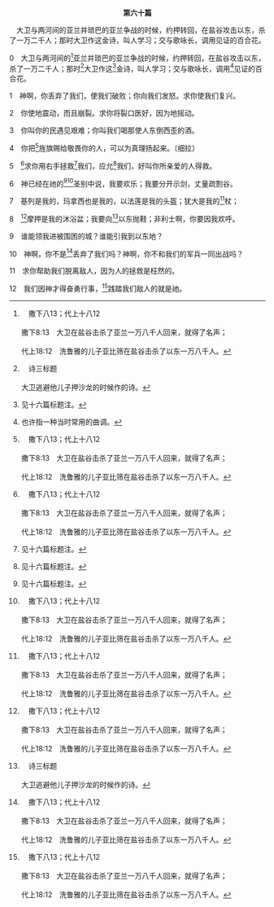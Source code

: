 <p style="text-align:center;font-weight:bold;">第六十篇</p>

<a name="0">

<span id="spsm">　大卫与两河间的亚兰并琐巴的亚兰争战的时候，约押转回，在盐谷攻击以东，杀了一万二千人；那时大卫作这金诗，叫人学习；交与歌咏长，调用见证的百合花。

0　大卫与两河间的[^a]亚兰并琐巴的亚兰争战的时候，约押转回，在盐谷攻击以东，杀了一万二千人；那时[^b]大卫作这[^1]金诗，叫人学习；交与歌咏长，调用[^2]见证的百合花。

[^1]:见十六篇标题注。

[^2]:也许指一种当时常用的曲调。

[^a]:　撒下八13；代上十八12<br><br>撒下8:13　大卫在盐谷击杀了亚兰一万八千人回来，就得了名声；<br><br>代上18:12　洗鲁雅的儿子亚比筛在盐谷击杀了以东一万八千人。

[^b]:　诗三标题<br><br>大卫逃避他儿子押沙龙的时候作的诗。

1　神啊，你丢弃了我们，使我们破败；你向我们发怒。求你使我们复兴。

2　你使地震动，而且崩裂。求你将裂口医好，因为地摇动。

3　你叫你的民遇见艰难；你叫我们喝那使人东倒西歪的酒。

4　你把[^a]旌旗赐给敬畏你的人，可以为真理扬起来。〔细拉〕

[^a]:　出十七15；诗二十5；歌六4；10<br><br>出17:15　摩西筑了一座坛，起名叫耶和华尼西；<br><br>诗20:5　我们要因你的救恩得胜欢呼，在我们神的名里竖立旌旗。愿耶和华成就你一切所求的。<br><br>歌6:4　我的佳偶啊，你美丽如得撒，秀美如耶路撒冷，威武如展开旌旗的军队。<br><br>歌6:10　那向前观望如晨光，美丽如月亮，皎洁如日头，威武如展开旌旗军队的是谁呢？

5　[^a]求你用右手拯救[^1]我们，应允[^1]我们，好叫你所亲爱的人得救。

[^1]:另作，我。

[^a]:　5～12：诗一〇八6～13<br><br>诗108:6　求你用右手拯救我们，应允我们，好叫你所亲爱的人得救。<br><br>诗108:7　神已经在祂的圣别中说，我要欢乐；我要分开示剑，丈量疏割谷。<br><br>诗108:8　基列是我的；玛拿西是我的；以法莲是我的头盔；犹大是我的杖；<br><br>诗108:9　摩押是我的沐浴盆；我要向以东抛鞋；我必向非利士夸胜欢呼。<br><br>诗108:10　谁能领我进坚固城？谁能引我到以东地？<br><br>诗108:11　神啊，你不是丢弃了我们吗？神啊，你不和我们的军兵一同出战吗？<br><br>诗108:12　求你帮助我们脱离敌人，因为人的拯救是枉然的。<br><br>诗108:13　我们因神才得奋勇行事，践踏我们敌人的就是祂。

6　神已经在祂的[^1][^a]圣别中说，我要欢乐；我要分开示剑，丈量疏割谷。

[^1]:或，圣所。

[^a]:　诗八九35；摩四2<br><br>诗89:35　我一次指着自己的圣别起誓；我必不向大卫说谎。<br><br>摩4:2　主耶和华指着自己的圣别起誓，说，日子快要临到你们，人必用钩子将你们钩去，用鱼钩将你们的后代钩去。

7　基列是我的，玛拿西也是我的，以法莲是我的头盔；犹大是我的[^a]杖；

[^a]:　创四九10<br><br>创49:10　权杖必不离犹大，王杖必不离他两脚之间，直到细罗来到，万民都必归顺。

8　[^a]摩押是我的沐浴盆；我要向[^b]以东抛鞋；非利士啊，你要因我欢呼。

[^a]:　撒下八2<br><br>撒下8:2　他又攻打摩押人，使他们躺卧在地上，用绳量一量；他量出二绳来，把他们杀了，量出一满绳来，让他们存活。摩押人就臣服于大卫，给他进贡。

[^b]:　民二四18；撒下八14；参赛六三1～3<br><br>民24:18　祂必得以东为基业，又得仇敌之地西珥为产业；以色列必行事勇敢。<br><br>撒下8:14　又在全以东设立防营，以东就都臣服于大卫。大卫无论往哪里去，耶和华都使他得胜。<br><br>赛63:1　这从以东，从波斯拉来，穿着染红衣服，装扮威严，力量广大，阔步行走的是谁呢？就是我，是那凭公义说话，以大能施行拯救的。<br><br>赛63:2　你的装扮为何有红色，你的衣服为何像踹酒醡的呢？<br><br>赛63:3　我独自踹酒醡，众民中无一人与我同在。我在怒中将他们踹下，在烈怒中将他们践踏；他们的血溅在我衣服上，并且我染污了我一切的衣裳。

9　谁能领我进被围困的城？谁能引我到以东地？

10　神啊，你不是[^a]丢弃了我们吗？神啊，你不和我们的军兵一同出战吗？

[^a]:　诗四四9；六十1<br><br>诗44:9　然而你丢弃了我们，使我们受辱，不和我们的军兵同去。<br><br>诗60:1　大卫与两河间的亚兰并琐巴的亚兰争战的时候，约押转回，在盐谷攻击以东，杀了一万二千人；那时大卫作这金诗，叫人学习；交与歌咏长；调用见证的百合花。<br><br>神啊，你丢弃了我们，使我们破败；你向我们发怒。求你使我们复兴。

11　求你帮助我们脱离敌人，因为人的拯救是枉然的。

12　我们因神才得奋勇行事，[^a]践踏我们敌人的就是祂。

[^a]:　诗四四5；赛六三3<br><br>诗44:5　我们借你要推倒我们的敌人；借你的名要践踏那起来攻击我们的人。<br><br>赛63:3　我独自踹酒醡，众民中无一人与我同在。我在怒中将他们踹下，在烈怒中将他们践踏；他们的血溅在我衣服上，并且我染污了我一切的衣裳。



